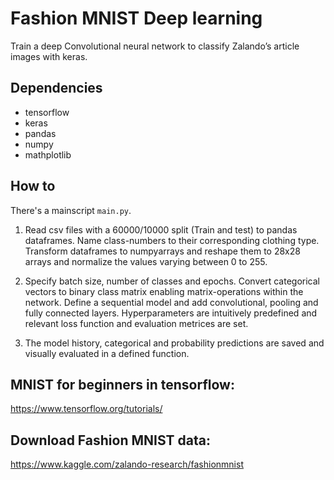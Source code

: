
# **Fashion MNIST Deep learning**
Train a deep Convolutional neural network to classify Zalando’s article images with keras. 

## Dependencies
* tensorflow
* keras
* pandas
* numpy
* mathplotlib

## How to

There's a mainscript `main.py`.
1) Read csv files with a 60000/10000 split (Train and test) to pandas dataframes. Name class-numbers to their corresponding clothing type. Transform dataframes to numpyarrays and reshape them to 28x28 arrays and normalize the values varying between 0 to 255. 

2) Specify batch size, number of classes and epochs. Convert categorical vectors to binary class matrix enabling matrix-operations within the network. Define a sequential model and add convolutional, pooling and fully connected layers. Hyperparameters are intuitively predefined and relevant loss function and evaluation metrices are set. 

3) The model history, categorical and probability predictions are saved and visually evaluated in a defined function. 

## MNIST for beginners in tensorflow:
https://www.tensorflow.org/tutorials/

## Download Fashion MNIST data:
https://www.kaggle.com/zalando-research/fashionmnist


